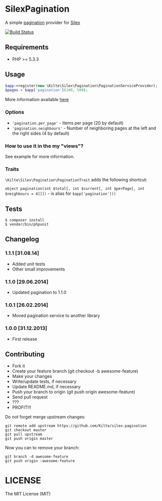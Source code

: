 # SilexPagination

A simple [pagination](https://github.com/Kilte/pagination) provider for [Silex](http://silex.sensiolabs.org)

[![Build Status](https://travis-ci.org/Kilte/silex-pagination.svg?branch=master)](https://travis-ci.org/Kilte/silex-pagination)


## Requirements

- PHP >= 5.3.3


## Usage

```php
$app->register(new \Kilte\Silex\Pagination\PaginationServiceProvider);
$pages = $app['pagination'](100, 500);
```

More information available [here](https://github.com/Kilte/pagination)

### Options

- `'pagination.per_page'` - Items per page (20 by default)
- `'pagination.neighbours'` - Number of neighboring pages at the left and the right sides (4 by default)

### How to use it in the my "views"?

See example for more information.

### Traits

`\Kilte\Silex\Pagination\PaginationTrait` adds the following shortcut:

`object pagination(int $total[, int $current[, int $perPage[, int $neighbours = 4]]])` - is alias for `$app['pagination']()`


## Tests

```
$ composer install
$ vendor/bin/phpunit
```


## Changelog

### 1.1.1 \[31.08.14\]

- Added unit tests
- Other small improvements

### 1.1.0 \[29.06.2014\]

- Updated pagination to 1.1.0

### 1.0.1 \[26.02.2014\]

- Moved pagination service to another library

### 1.0.0 \[31.12.2013\]

- First release


## Contributing

- Fork it
- Create your feature branch (git checkout -b awesome-feature)
- Make your changes
- Write/update tests, if necessary
- Update README.md, if necessary
- Push your branch to origin (git push origin awesome-feature)
- Send pull request
- ???
- PROFIT!!!

Do not forget merge upstream changes:

    git remote add upstream https://github.com/Kilte/silex-pagination
    git checkout master
    git pull upstream
    git push origin master

Now you can to remove your branch:

    git branch -d awesome-feature
    git push origin :awesome-feature


# LICENSE

The MIT License (MIT)
